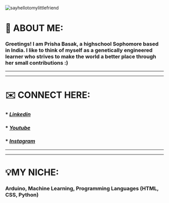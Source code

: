 ![sayhellotomylittlefriend](https://raw.githubusercontent.com/thomasync/thomasync/main/headergitdark.gif#gh-dark-mode-only)

# 👋 **ABOUT ME:**
### Greetings! I am Prisha Basak, a highschool Sophomore based in India. I like to think of myself as a genetically engineered learner who strives to make the world a better place through her small contributions :)
***
***
# ✉️ **CONNECT HERE:**
### * [_Linkedin_](https://www.linkedin.com/in/prisha-b-838754205)

### * [_Youtube_](https://www.youtube.com/channel/UCyzHMTmv9cSACIFGO39V0HQ)

### * [_Instagram_](https://www.instagram.com/deepfriedbreadpakoda/)
***
***
# 💡**MY NICHE:**
### Arduino, Machine Learning, Programming Languages (HTML, CSS, Python) 

<!---
Prisha-Basak/Prisha-Basak is a ✨ special ✨ repository because its `README.md` (this file) appears on your GitHub profile.
You can click the Preview link to take a look at your changes.
--->
